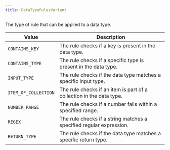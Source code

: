 ```yaml
---
title: DataTypeRulesVariant
---
```


The type of rule that can be applied to a data type.

| Value | Description |
|-------|-------------|
| `CONTAINS_KEY` | The rule checks if a key is present in the data type. |
| `CONTAINS_TYPE` | The rule checks if a specific type is present in the data type. |
| `INPUT_TYPE` | The rule checks if the data type matches a specific input type. |
| `ITEM_OF_COLLECTION` | The rule checks if an item is part of a collection in the data type. |
| `NUMBER_RANGE` | The rule checks if a number falls within a specified range. |
| `REGEX` | The rule checks if a string matches a specified regular expression. |
| `RETURN_TYPE` | The rule checks if the data type matches a specific return type. |
